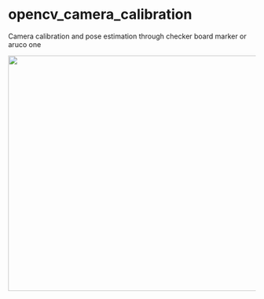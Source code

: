 # opencv_camera_calibration

Camera calibration and pose estimation through checker board marker or aruco one

<img src="opencv_camera_calibration/aruco_result.png" width="680" height="480" />
